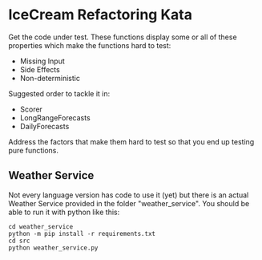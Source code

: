 IceCream Refactoring Kata
==========================

Get the code under test. These functions display some or all of these properties which make the functions hard to test:

- Missing Input
- Side Effects
- Non-deterministic

Suggested order to tackle it in:

- Scorer
- LongRangeForecasts 
- DailyForecasts 

Address the factors that make them hard to test so that you end up testing pure functions.

Weather Service
----------------

Not every language version has code to use it (yet) but there is an actual Weather Service provided in the folder "weather_service". You should be able to run it with python like this:

	cd weather_service
	python -m pip install -r requirements.txt
	cd src
	python weather_service.py
	

